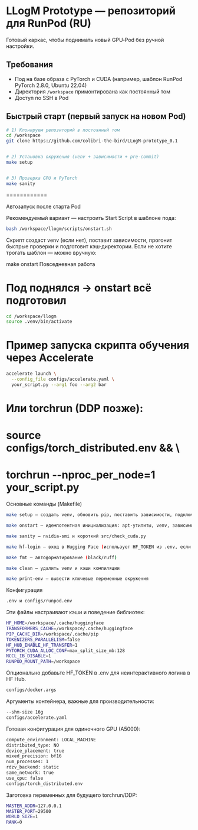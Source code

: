 # LLogM Prototype — репозиторий для RunPod (RU)


Готовый каркас, чтобы поднимать новый GPU‑Pod без ручной настройки.


## Требования
- Под на базе образа с PyTorch и CUDA (например, шаблон RunPod PyTorch 2.8.0, Ubuntu 22.04)
- Директория `/workspace` примонтирована как постоянный том
- Доступ по SSH в Pod


## Быстрый старт (первый запуск на новом Pod)


```bash
# 1) Клонируем репозиторий в постоянный том
cd /workspace
git clone https://github.com/colibri-the-bird/LLogM-prototype_0.1


# 2) Установка окружения (venv + зависимости + pre-commit)
make setup


# 3) Проверка GPU и PyTorch
make sanity

```
============

Автозапуск после старта Pod

Рекомендуемый вариант — настроить Start Script в шаблоне пода:
```bash
bash /workspace/llogm/scripts/onstart.sh
```
Скрипт создаст venv (если нет), поставит зависимости, прогонит быстрые проверки и подготовит кэш‑директории. Если не хотите трогать шаблон — можно вручную:

make onstart
Повседневная работа
# Под поднялся → onstart всё подготовил
```bash
cd /workspace/llogm
source .venv/bin/activate
```

# Пример запуска скрипта обучения через Accelerate
```bash
accelerate launch \
  --config_file configs/accelerate.yaml \
  your_script.py --arg1 foo --arg2 bar
```

# Или torchrun (DDP позже):
# source configs/torch_distributed.env && \
# torchrun --nproc_per_node=1 your_script.py
Основные команды (Makefile)
```bash
make setup — создать venv, обновить pip, поставить зависимости, подключить pre‑commit

make onstart — идемпотентная инициализация: apt‑утилиты, venv, зависимости, sanity‑чек

make sanity — nvidia-smi и короткий src/check_cuda.py

make hf-login — вход в Hugging Face (использует HF_TOKEN из .env, если задан)

make fmt — автоформатирование (black/ruff)

make clean — удалить venv и кэши компиляции

make print-env — вывести ключевые переменные окружения
```
Конфигурация
```bash
.env и configs/runpod.env
```

Эти файлы настраивают кэши и поведение библиотек:
```bash
HF_HOME=/workspace/.cache/huggingface
TRANSFORMERS_CACHE=/workspace/.cache/huggingface
PIP_CACHE_DIR=/workspace/.cache/pip
TOKENIZERS_PARALLELISM=false
HF_HUB_ENABLE_HF_TRANSFER=1
PYTORCH_CUDA_ALLOC_CONF=max_split_size_mb:128
NCCL_IB_DISABLE=1
RUNPOD_MOUNT_PATH=/workspace
```
Опционально добавьте HF_TOKEN в .env для неинтерактивного логина в HF Hub.
```bash
configs/docker.args
```
Аргументы контейнера, важные для производительности:
```bash
--shm-size 16g
configs/accelerate.yaml
```
Готовая конфигурация для одиночного GPU (A5000):
```bash
compute_environment: LOCAL_MACHINE
distributed_type: NO
device_placement: true
mixed_precision: bf16
num_processes: 1
rdzv_backend: static
same_network: true
use_cpu: false
configs/torch_distributed.env
```
Заготовка переменных для будущего torchrun/DDP:
```bash
MASTER_ADDR=127.0.0.1
MASTER_PORT=29500
WORLD_SIZE=1
RANK=0
```

